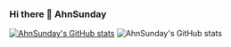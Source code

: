 ### Hi there 👋 AhnSunday

<!--
**AhnSunday/AhnSunday** is a ✨ _special_ ✨ repository because its `README.md` (this file) appears on your GitHub profile.

Here are some ideas to get you started:

- 🔭 I’m currently working on ...
- 🌱 I’m currently learning ...
- 👯 I’m looking to collaborate on ...
- 🤔 I’m looking for help with ...
- 💬 Ask me about ...
- 📫 How to reach me: ...
- 😄 Pronouns: ...
- ⚡ Fun fact: ...
-->
[![AhnSunday's GitHub stats](https://github-readme-stats.vercel.app/api?username=AhnSunday)](https://github.com/anuraghazra/github-readme-stats)
![AhnSunday's GitHub stats](https://github-readme-stats.vercel.app/api?username=anuraghazra&show_icons=true&theme=onedark)
